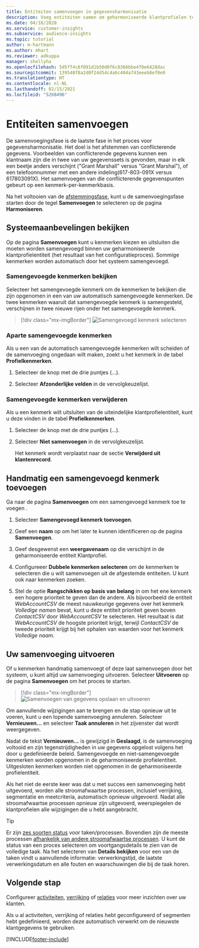 ```yaml
---
title: Entiteiten samenvoegen in gegevensharmonisatie
description: Voeg entiteiten samen om geharmoniseerde klantprofielen te maken.
ms.date: 04/16/2020
ms.service: customer-insights
ms.subservice: audience-insights
ms.topic: tutorial
author: m-hartmann
ms.author: mhart
ms.reviewer: adkuppa
manager: shellyha
ms.openlocfilehash: 5d5ff4c6f091d1b50d0f6c8366bbe4f0e6428dac
ms.sourcegitcommit: 139548f8a2d0f24d54c4a6c404a743eeeb8ef8e0
ms.translationtype: HT
ms.contentlocale: nl-NL
ms.lasthandoff: 02/15/2021
ms.locfileid: "5268496"
---
```

# <a name="merge-entities"></a>Entiteiten samenvoegen

De samenvoegingsfase is de laatste fase in het proces voor gegevensharmonisatie. Het doel is het afstemmen van conflicterende gegevens. Voorbeelden van conflicterende gegevens kunnen een klantnaam zijn die in twee van uw gegevenssets is gevonden, maar in elk een beetje anders verschijnt ("Grant Marshall" versus "Grant Marshal"), of een telefoonnummer met een andere indeling(617-803-091X versus 617803091X). Het samenvoegen van die conflicterende gegevenspunten gebeurt op een kenmerk-per-kenmerkbasis.

Na het voltooien van de [afstemmingsfase](match-entities.md), kunt u de samenvoegingsfase starten door de tegel **Samenvoegen** te selecteren op de pagina **Harmoniseren**.

## <a name="review-system-recommendations"></a>Systeemaanbevelingen bekijken

Op de pagina **Samenvoegen** kunt u kenmerken kiezen en uitsluiten die moeten worden samengevoegd binnen uw geharmoniseerde klantprofielentiteit (het resultaat van het configuratieproces). Sommige kenmerken worden automatisch door het systeem samengevoegd.

### <a name="view-merged-attributes"></a>Samengevoegde kenmerken bekijken

Selecteer het samengevoegde kenmerk om de kenmerken te bekijken die zijn opgenomen in een van uw automatisch samengevoegde kenmerken. De twee kenmerken waaruit dat samengevoegde kenmerk is samengesteld, verschijnen in twee nieuwe rijen onder het samengevoegde kenmerk.

> [!div class="mx-imgBorder"]
> ![Samengevoegd kenmerk selecteren](media/configure-data-merge-profile-attributes.png "Samengevoegd kenmerk selecteren")

### <a name="separate-merged-attributes"></a>Aparte samengevoegde kenmerken

Als u een van de automatisch samengevoegde kenmerken wilt scheiden of de samenvoeging ongedaan wilt maken, zoekt u het kenmerk in de tabel **Profielkenmerken**.

1. Selecteer de knop met de drie puntjes (…).
  
2. Selecteer **Afzonderlijke velden** in de vervolgkeuzelijst.

### <a name="remove-merged-attributes"></a>Samengevoegde kenmerken verwijderen

Als u een kenmerk wilt uitsluiten van de uiteindelijke klantprofielentiteit, kunt u deze vinden in de tabel **Profielkenmerken**.

1. Selecteer de knop met de drie puntjes (…).
  
2. Selecteer **Niet samenvoegen** in de vervolgkeuzelijst.

   Het kenmerk wordt verplaatst naar de sectie **Verwijderd uit klantenrecord**.

## <a name="manually-add-a-merged-attribute"></a>Handmatig een samengevoegd kenmerk toevoegen

Ga naar de pagina **Samenvoegen** om een samengevoegd kenmerk toe te voegen .

1. Selecteer **Samengevoegd kenmerk toevoegen**.

2. Geef een **naam** op om het later te kunnen identificeren op de pagina **Samenvoegen**.

3. Geef desgewenst een **weergavenaam** op die verschijnt in de geharmoniseerde entiteit Klantprofiel.

4. Configureeer **Dubbele kenmerken selecteren** om de kenmerken te selecteren die u wilt samenvoegen uit de afgestemde entiteiten. U kunt ook naar kenmerken zoeken.

5. Stel de optie **Rangschikken op basis van belang** in om het ene kenmerk een hogere prioriteit te geven dan de andere. Als bijvoorbeeld de entiteit *WebAccountCSV* de meest nauwkeurige gegevens over het kenmerk *Volledige namen* bevat, kunt u deze entiteit prioriteit geven boven *ContactCSV* door *WebAccountCSV* te selecteren. Het resultaat is dat *WebAccountCSV* de hoogste prioriteit krijgt, terwijl *ContactCSV* de tweede prioriteit krijgt bij het ophalen van waarden voor het kenmerk *Volledige naam*.

## <a name="run-your-merge"></a>Uw samenvoeging uitvoeren

Of u kenmerken handmatig samenvoegt of deze laat samenvoegen door het systeem, u kunt altijd uw samenvoeging uitvoeren. Selecteer **Uitvoeren** op de pagina **Samenvoegen** om het proces te starten.

> [!div class="mx-imgBorder"]
> ![Samenvoegen van gegevens opslaan en uitvoeren](media/configure-data-merge-save-run.png "Samenvoegen van gegevens opslaan en uitvoeren")

Om aanvullende wijzigingen aan te brengen en de stap opnieuw uit te voeren, kunt u een lopende samenvoeging annuleren. Selecteer **Vernieuwen...** en selecteer **Taak annuleren** in het zijvenster dat wordt weergegeven.

Nadat de tekst **Vernieuwen...** is gewijzigd in **Geslaagd**, is de samenvoeging voltooid en zijn tegenstrijdigheden in uw gegevens opgelost volgens het door u gedefinieerde beleid. Samengevoegde en niet-samengevoegde kenmerken worden opgenomen in de geharmoniseerde profielentiteit. Uitgesloten kenmerken worden niet opgenomen in de geharmoniseerde profielentiteit.

Als het niet de eerste keer was dat u met succes een samenvoeging hebt uitgevoerd, worden alle stroomafwaartse processen, inclusief verrijking, segmentatie en meetcriteria, automatisch opnieuw uitgevoerd. Nadat alle stroomafwaartse processen opnieuw zijn uitgevoerd, weerspiegelen de klantprofielen alle wijzigingen die u hebt aangebracht.

> [!TIP]
> Er zijn [zes soorten status](system.md#status-types) voor taken/processen. Bovendien zijn de meeste processen [afhankelijk van andere stroomafwaartse processen](system.md#refresh-policies). U kunt de status van een proces selecteren om voortgangsdetails te zien van de volledige taak. Na het selecteren van **Details bekijken** voor een van de taken vindt u aanvullende informatie: verwerkingstijd, de laatste verwerkingsdatum en alle fouten en waarschuwingen die bij de taak horen.

## <a name="next-step"></a>Volgende stap

Configureer [activiteiten](activities.md), [verrijking](enrichment-microsoft-graph.md) of [relaties](relationships.md) voor meer inzichten over uw klanten.

Als u al activiteiten, verrijking of relaties hebt geconfigureerd of segmenten hebt gedefinieerd, worden deze automatisch verwerkt om de nieuwste klantgegevens te gebruiken.




[!INCLUDE[footer-include](../includes/footer-banner.md)]